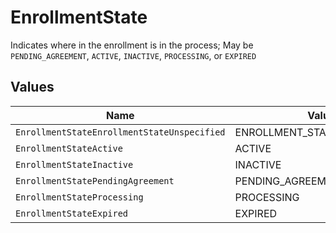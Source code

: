 # EnrollmentState

Indicates where in the enrollment is in the process; May be `PENDING_AGREEMENT`, `ACTIVE`, `INACTIVE`, `PROCESSING`, or `EXPIRED`


## Values

| Name                                        | Value                                       |
| ------------------------------------------- | ------------------------------------------- |
| `EnrollmentStateEnrollmentStateUnspecified` | ENROLLMENT_STATE_UNSPECIFIED                |
| `EnrollmentStateActive`                     | ACTIVE                                      |
| `EnrollmentStateInactive`                   | INACTIVE                                    |
| `EnrollmentStatePendingAgreement`           | PENDING_AGREEMENT                           |
| `EnrollmentStateProcessing`                 | PROCESSING                                  |
| `EnrollmentStateExpired`                    | EXPIRED                                     |